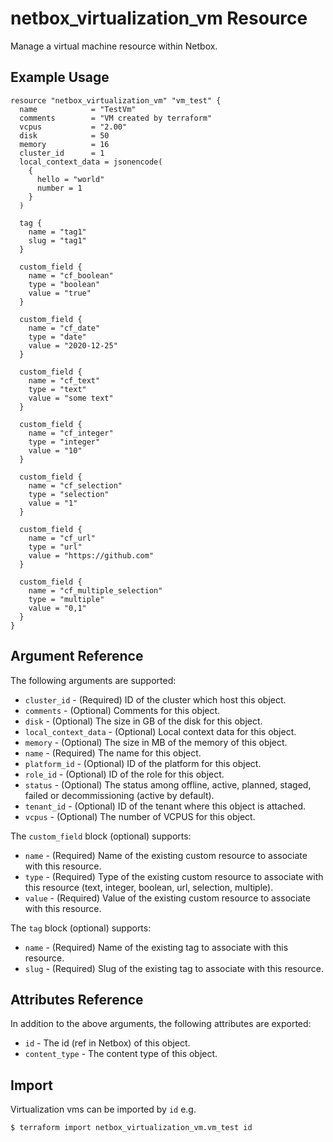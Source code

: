 # netbox\_virtualization\_vm Resource

Manage a virtual machine resource within Netbox.

## Example Usage

```hcl
resource "netbox_virtualization_vm" "vm_test" {
  name            = "TestVm"
  comments        = "VM created by terraform"
  vcpus           = "2.00"
  disk            = 50
  memory          = 16
  cluster_id      = 1
  local_context_data = jsonencode(
    {
      hello = "world"
      number = 1
    }
  )

  tag {
    name = "tag1"
    slug = "tag1"
  }

  custom_field {
    name = "cf_boolean"
    type = "boolean"
    value = "true"
  }

  custom_field {
    name = "cf_date"
    type = "date"
    value = "2020-12-25"
  }

  custom_field {
    name = "cf_text"
    type = "text"
    value = "some text"
  }

  custom_field {
    name = "cf_integer"
    type = "integer"
    value = "10"
  }

  custom_field {
    name = "cf_selection"
    type = "selection"
    value = "1"
  }

  custom_field {
    name = "cf_url"
    type = "url"
    value = "https://github.com"
  }

  custom_field {
    name = "cf_multiple_selection"
    type = "multiple"
    value = "0,1"
  }
}
```

## Argument Reference

The following arguments are supported:
* ``cluster_id`` - (Required) ID of the cluster which host this object.
* ``comments`` - (Optional) Comments for this object.
* ``disk`` - (Optional) The size in GB of the disk for this object.
* ``local_context_data`` - (Optional) Local context data for this object.
* ``memory`` - (Optional) The size in MB of the memory of this object.
* ``name`` - (Required) The name for this object.
* ``platform_id`` - (Optional) ID of the platform for this object.
* ``role_id`` - (Optional) ID of the role for this object.
* ``status`` - (Optional) The status among offline, active, planned, staged, failed or decommissioning (active by default).
* ``tenant_id`` - (Optional) ID of the tenant where this object is attached.
* ``vcpus`` - (Optional) The number of VCPUS for this object.

The ``custom_field`` block (optional) supports:
* ``name`` - (Required) Name of the existing custom resource to associate with this resource.
* ``type`` - (Required) Type of the existing custom resource to associate with this resource (text, integer, boolean, url, selection, multiple).
* ``value`` - (Required) Value of the existing custom resource to associate with this resource.

The ``tag`` block (optional) supports:
* ``name`` - (Required) Name of the existing tag to associate with this resource.
* ``slug`` - (Required) Slug of the existing tag to associate with this resource.

## Attributes Reference

In addition to the above arguments, the following attributes are exported:
* ``id`` - The id (ref in Netbox) of this object.
* ``content_type`` - The content type of this object.

## Import

Virtualization vms can be imported by `id` e.g.

```
$ terraform import netbox_virtualization_vm.vm_test id
```
